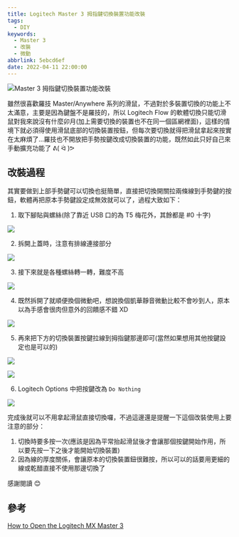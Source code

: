 ```yaml
---
title: Logitech Master 3 拇指鍵切換裝置功能改裝
tags:
  - DIY
keywords:
  - Master 3
  - 改裝
  - 微動
abbrlink: 5ebcd6ef
date: 2022-04-11 22:00:00
---
```


![Master 3 拇指鍵切換裝置功能改裝](https://res.cloudinary.com/driftkingtw/image/upload/v1649779554/blog/2022/04/IMG_3672.jpg)

雖然很喜歡羅技 Master/Anywhere 系列的滑鼠，不過對於多裝置切換的功能上不太滿意，主要是因為鍵盤不是羅技的，所以 Logitech Flow 的軟體切換只能切滑鼠對我來說沒有什麼卯月(加上需要切換的裝置也不在同一個區網裡面)，這樣的情境下就必須得使用滑鼠底部的切換裝置按鈕，但每次要切換就得把滑鼠拿起來按實在太麻煩了...羅技也不開放把手勢按鍵改成切換裝置的功能，既然如此只好自己來手動擴充功能了 ᕕ( ᐛ )ᕗ

<!--more-->

## 改裝過程

其實要做到上部手勢鍵可以切換也挺簡單，直接把切換開關拉兩條線到手勢鍵的按鈕，軟體再把原本手勢鍵設定成無效就可以了，過程大致如下：

1. 取下腳貼與螺絲(除了靠近 USB 口的為 T5 梅花外，其餘都是 #0 十字)

![](https://res.cloudinary.com/driftkingtw/image/upload/v1649779555/blog/2022/04/IMG_3661.jpg)

2. 拆開上蓋時，注意有排線連接部分

![](https://res.cloudinary.com/driftkingtw/image/upload/v1649779554/blog/2022/04/IMG_3662.jpg)

3. 接下來就是各種螺絲轉一轉，難度不高

![](https://res.cloudinary.com/driftkingtw/image/upload/v1649779555/blog/2022/04/IMG_3664.jpg)

4. 既然拆開了就順便換個微動吧，想說換個凱華靜音微動比較不會吵到人，原本以為手感會很肉但意外的回饋感不錯 XD

![](https://res.cloudinary.com/driftkingtw/image/upload/v1649779554/blog/2022/04/IMG_3670.jpg)

5. 再來把下方的切換裝置按鍵拉線到拇指鍵那邊即可(當然如果想用其他按鍵設定也是可以的)

![](https://res.cloudinary.com/driftkingtw/image/upload/v1649779554/blog/2022/04/IMG_3671.jpg)

![](https://res.cloudinary.com/driftkingtw/image/upload/v1649779554/blog/2022/04/IMG_3672.jpg)

6. Logitech Options 中把按鍵改為 `Do Nothing`

![](https://res.cloudinary.com/driftkingtw/image/upload/v1649780087/blog/2022/04/Screen_Shot_2022-04-13_at_12.14.24_AM.jpg)

完成後就可以不用拿起滑鼠直接切換囉，不過這邊還是提醒一下這個改裝使用上要注意的部分：

1. 切換時要多按一次(應該是因為平常抬起滑鼠後才會讓那個按鍵開始作用，所以要先按一下之後才能開始切換裝置)
2. 因為線的厚度關係，會讓原本的切換裝置鈕很難按，所以可以的話要用更細的線或乾醋直接不使用那邊切換了

感謝閱讀 😊

## 參考

[How to Open the Logitech MX Master 3](https://www.ifixit.com/Guide/How+to+Open+the+Logitech+MX+Master+3/145761)